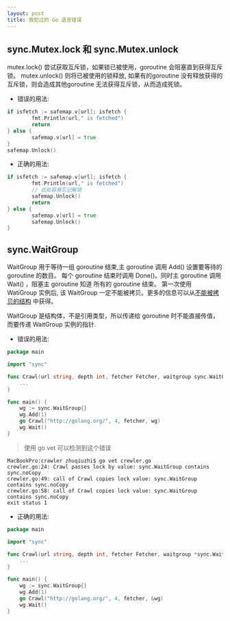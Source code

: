 ```yaml
---
layout: post
title: 我犯过的 Go 语言错误
---
```


## sync.Mutex.lock 和 sync.Mutex.unlock

mutex.lock() 尝试获取互斥锁，如果锁已被使用，goroutine 会阻塞直到获得互斥锁。
mutex.unlock() 则将已被使用的锁释放, 如果有的goroutine 没有释放获得的互斥锁，则会造成其他goroutine 无法获得互斥锁，从而造成死锁。

* 错误的用法:

```go
if isfetch := safemap.v[url]; isfetch {
		fmt.Println(url," is fetched")
		return
} else {
		safemap.v[url] = true
}
safemap.Unlock()
```

* 正确的用法:

```go
if isfetch := safemap.v[url]; isfetch {
		fmt.Println(url," is fetched")
		// 此处容易忘记解锁
		safemap.Unlock()
		return
} else {
		safemap.v[url] = true
		safemap.Unlock()
}
```

## sync.WaitGroup

WaitGroup 用于等待一组 goroutine 结束,主 goroutine 调用 Add() 设置要等待的 goroutine 的数目。
每个 goroutine 结束时调用 Done()。同时主 goroutine 调用 Wait() ，阻塞主 goroutine 知道 所有的 goroutine 结束。
第一次使用 WatiGroup 实例后,  该 WaitGroup 一定不能被拷贝。更多的信息可以从[不能被拷贝的结构](https://github.com/golang/go/issues/8005#issuecomment-190753527) 中获得。

WaitGroup 是结构体，不是引用类型，所以传递给 goroutine 时不能直接传值，而要传递 WaitGroup 实例的指针.

* 错误的用法:

```go
package main

import "sync"

func Crawl(url string, depth int, fetcher Fetcher, waitgroup sync.WaitGroup) {
	...
}

func main() {
	wg := sync.WaitGroup{}
	wg.Add(1)
	go Crawl("http://golang.org/", 4, fetcher, wg)
	wg.Wait()
}
```

> 使用 go vet 可以检测到这个错误

```shell
MacBookPro:crawler zhuqiuzhi$ go vet crewler.go
crewler.go:24: Crawl passes lock by value: sync.WaitGroup contains sync.noCopy
crewler.go:49: call of Crawl copies lock value: sync.WaitGroup contains sync.noCopy
crewler.go:58: call of Crawl copies lock value: sync.WaitGroup contains sync.noCopy
exit status 1
```

* 正确的用法:

```go
package main

import "sync"

func Crawl(url string, depth int, fetcher Fetcher, waitgroup *sync.WaitGroup) {
	...
}

func main() {
	wg := sync.WaitGroup{}
	wg.Add(1)
	go Crawl("http://golang.org/", 4, fetcher, &wg)
	wg.Wait()
}
```
